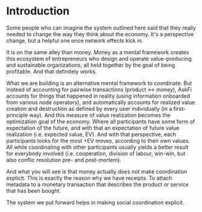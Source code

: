 # Introduction

Some people who can imagine the system outlined here said that they really needed to change the way they think about the economy. It's a perspective change, but a helpful one once network effects kick in.

It is on the same alley than money. Money as a mental framework creates this ecosystem of entrepreneurs who design and operate value-producing and sustainable organizations, all held together by the goal of being profitable. And that definitely works.

What we are building is an alternative mental framework to coordinate. But instead of accounting for pairwise transactions (product <-> money), AskFi accounts for things that happened in reality (using information onboarded from various node operators), and automatically accounts for realized value creation and destruction as defined by every user individually (in a first-principle way). And this measure of value realization becomes the optimization goal of the economy. Where all participants have some form of expectation of the future, and with that an expectation of future value realization (i.e. expected value, EV). And with that perspective, each participants looks for the most +EV moves, according to their own values. All while coordinating with other participants usually yields a better result for everybody involved (i.e. cooperation, division of labour, win-win, but also conflic resolution pre- and post-mortem).

And what you will see is that money actually does not make coordination explicit. This is exactly the reason why we have receipts. To attach metadata to a monetary transaction that describes the product or service that has been bought.

The system we put forward helps in making social coordination explicit.
